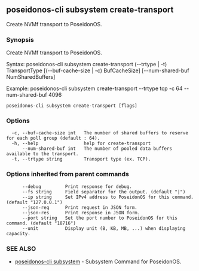 ## poseidonos-cli subsystem create-transport

Create NVMf transport to PoseidonOS.

### Synopsis


Create NVMf transport to PoseidonOS.

Syntax:
	poseidonos-cli subsystem create-transport (--trtype | -t) TransportType [(--buf-cache-size | -c) BufCacheSize] [--num-shared-buf NumSharedBuffers]

Example:
	poseidonos-cli subsystem create-transport --trtype tcp -c 64 --num-shared-buf 4096
    

```
poseidonos-cli subsystem create-transport [flags]
```

### Options

```
  -c, --buf-cache-size int   The number of shared buffers to reserve for each poll group (default : 64).
  -h, --help                 help for create-transport
      --num-shared-buf int   The number of pooled data buffers available to the transport.
  -t, --trtype string        Transport type (ex. TCP).
```

### Options inherited from parent commands

```
      --debug         Print response for debug.
      --fs string     Field separator for the output. (default "|")
      --ip string     Set IPv4 address to PoseidonOS for this command. (default "127.0.0.1")
      --json-req      Print request in JSON form.
      --json-res      Print response in JSON form.
      --port string   Set the port number to PoseidonOS for this command. (default "18716")
      --unit          Display unit (B, KB, MB, ...) when displaying capacity.
```

### SEE ALSO

* [poseidonos-cli subsystem](poseidonos-cli_subsystem.md)	 - Subsystem Command for PoseidonOS.

